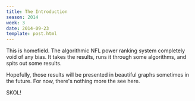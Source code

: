 ```yaml
---
title: The Introduction
season: 2014
week: 3
date: 2014-09-23
template: post.html
---
```


This is homefield. The algorithmic NFL power ranking system completely void of
any bias. It takes the results, runs it through some algorithms, and spits
out some results.

Hopefully, those results will be presented in beautiful graphs sometimes
in the future. For now, there's nothing more the see here.

SKOL!

